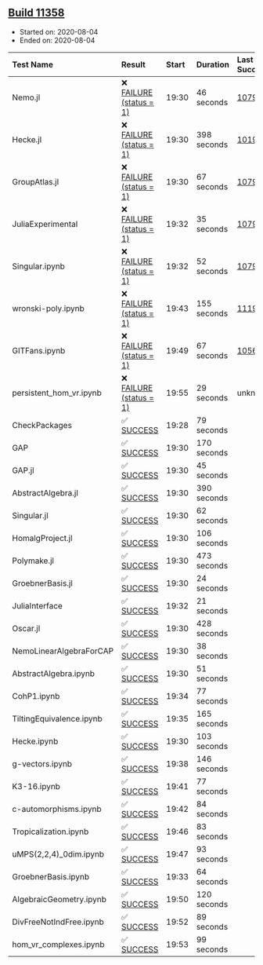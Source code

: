 ## [Build 11358](https://oscarci.mathematik.uni-kl.de/job/oscar/11358/)

* Started on: 2020-08-04
* Ended on: 2020-08-04

| Test Name    | Result | Start | Duration | Last Success | First Failure |
|:-------------|:-------|:------|:---------|:-------------|:--------------|
| Nemo.jl | ❌ [FAILURE (status = 1)](https://oscarci.mathematik.uni-kl.de/job/oscar/11358/artifact/logs/build-11358/Nemo.jl.log) | 19:30 | 46 seconds | [10790](https://oscarci.mathematik.uni-kl.de/job/oscar/10790/) | [10791](https://oscarci.mathematik.uni-kl.de/job/oscar/10791/) |
| Hecke.jl | ❌ [FAILURE (status = 1)](https://oscarci.mathematik.uni-kl.de/job/oscar/11358/artifact/logs/build-11358/Hecke.jl.log) | 19:30 | 398 seconds | [10197](https://oscarci.mathematik.uni-kl.de/job/oscar/10197/) | [10198](https://oscarci.mathematik.uni-kl.de/job/oscar/10198/) |
| GroupAtlas.jl | ❌ [FAILURE (status = 1)](https://oscarci.mathematik.uni-kl.de/job/oscar/11358/artifact/logs/build-11358/GroupAtlas.jl.log) | 19:30 | 67 seconds | [10790](https://oscarci.mathematik.uni-kl.de/job/oscar/10790/) | [10791](https://oscarci.mathematik.uni-kl.de/job/oscar/10791/) |
| JuliaExperimental | ❌ [FAILURE (status = 1)](https://oscarci.mathematik.uni-kl.de/job/oscar/11358/artifact/logs/build-11358/JuliaExperimental.log) | 19:32 | 35 seconds | [10790](https://oscarci.mathematik.uni-kl.de/job/oscar/10790/) | [10791](https://oscarci.mathematik.uni-kl.de/job/oscar/10791/) |
| Singular.ipynb | ❌ [FAILURE (status = 1)](https://oscarci.mathematik.uni-kl.de/job/oscar/11358/artifact/logs/build-11358/Singular.ipynb.log) | 19:32 | 52 seconds | [10790](https://oscarci.mathematik.uni-kl.de/job/oscar/10790/) | [10791](https://oscarci.mathematik.uni-kl.de/job/oscar/10791/) |
| wronski-poly.ipynb | ❌ [FAILURE (status = 1)](https://oscarci.mathematik.uni-kl.de/job/oscar/11358/artifact/logs/build-11358/wronski-poly.ipynb.log) | 19:43 | 155 seconds | [11192](https://oscarci.mathematik.uni-kl.de/job/oscar/11192/) | [11193](https://oscarci.mathematik.uni-kl.de/job/oscar/11193/) |
| GITFans.ipynb | ❌ [FAILURE (status = 1)](https://oscarci.mathematik.uni-kl.de/job/oscar/11358/artifact/logs/build-11358/GITFans.ipynb.log) | 19:49 | 67 seconds | [10566](https://oscarci.mathematik.uni-kl.de/job/oscar/10566/) | [10567](https://oscarci.mathematik.uni-kl.de/job/oscar/10567/) |
| persistent_hom_vr.ipynb | ❌ [FAILURE (status = 1)](https://oscarci.mathematik.uni-kl.de/job/oscar/11358/artifact/logs/build-11358/persistent_hom_vr.ipynb.log) | 19:55 | 29 seconds | unknown | unknown |
| CheckPackages | ✅ [SUCCESS](https://oscarci.mathematik.uni-kl.de/job/oscar/11358/artifact/logs/build-11358/CheckPackages.log) | 19:28 | 79 seconds |  |  |
| GAP | ✅ [SUCCESS](https://oscarci.mathematik.uni-kl.de/job/oscar/11358/artifact/logs/build-11358/GAP.log) | 19:30 | 170 seconds |  |  |
| GAP.jl | ✅ [SUCCESS](https://oscarci.mathematik.uni-kl.de/job/oscar/11358/artifact/logs/build-11358/GAP.jl.log) | 19:30 | 45 seconds |  |  |
| AbstractAlgebra.jl | ✅ [SUCCESS](https://oscarci.mathematik.uni-kl.de/job/oscar/11358/artifact/logs/build-11358/AbstractAlgebra.jl.log) | 19:30 | 390 seconds |  |  |
| Singular.jl | ✅ [SUCCESS](https://oscarci.mathematik.uni-kl.de/job/oscar/11358/artifact/logs/build-11358/Singular.jl.log) | 19:30 | 62 seconds |  |  |
| HomalgProject.jl | ✅ [SUCCESS](https://oscarci.mathematik.uni-kl.de/job/oscar/11358/artifact/logs/build-11358/HomalgProject.jl.log) | 19:30 | 106 seconds |  |  |
| Polymake.jl | ✅ [SUCCESS](https://oscarci.mathematik.uni-kl.de/job/oscar/11358/artifact/logs/build-11358/Polymake.jl.log) | 19:30 | 473 seconds |  |  |
| GroebnerBasis.jl | ✅ [SUCCESS](https://oscarci.mathematik.uni-kl.de/job/oscar/11358/artifact/logs/build-11358/GroebnerBasis.jl.log) | 19:30 | 24 seconds |  |  |
| JuliaInterface | ✅ [SUCCESS](https://oscarci.mathematik.uni-kl.de/job/oscar/11358/artifact/logs/build-11358/JuliaInterface.log) | 19:32 | 21 seconds |  |  |
| Oscar.jl | ✅ [SUCCESS](https://oscarci.mathematik.uni-kl.de/job/oscar/11358/artifact/logs/build-11358/Oscar.jl.log) | 19:30 | 428 seconds |  |  |
| NemoLinearAlgebraForCAP | ✅ [SUCCESS](https://oscarci.mathematik.uni-kl.de/job/oscar/11358/artifact/logs/build-11358/NemoLinearAlgebraForCAP.log) | 19:30 | 38 seconds |  |  |
| AbstractAlgebra.ipynb | ✅ [SUCCESS](https://oscarci.mathematik.uni-kl.de/job/oscar/11358/artifact/logs/build-11358/AbstractAlgebra.ipynb.log) | 19:30 | 51 seconds |  |  |
| CohP1.ipynb | ✅ [SUCCESS](https://oscarci.mathematik.uni-kl.de/job/oscar/11358/artifact/logs/build-11358/CohP1.ipynb.log) | 19:34 | 77 seconds |  |  |
| TiltingEquivalence.ipynb | ✅ [SUCCESS](https://oscarci.mathematik.uni-kl.de/job/oscar/11358/artifact/logs/build-11358/TiltingEquivalence.ipynb.log) | 19:35 | 165 seconds |  |  |
| Hecke.ipynb | ✅ [SUCCESS](https://oscarci.mathematik.uni-kl.de/job/oscar/11358/artifact/logs/build-11358/Hecke.ipynb.log) | 19:30 | 103 seconds |  |  |
| g-vectors.ipynb | ✅ [SUCCESS](https://oscarci.mathematik.uni-kl.de/job/oscar/11358/artifact/logs/build-11358/g-vectors.ipynb.log) | 19:38 | 146 seconds |  |  |
| K3-16.ipynb | ✅ [SUCCESS](https://oscarci.mathematik.uni-kl.de/job/oscar/11358/artifact/logs/build-11358/K3-16.ipynb.log) | 19:41 | 77 seconds |  |  |
| c-automorphisms.ipynb | ✅ [SUCCESS](https://oscarci.mathematik.uni-kl.de/job/oscar/11358/artifact/logs/build-11358/c-automorphisms.ipynb.log) | 19:42 | 84 seconds |  |  |
| Tropicalization.ipynb | ✅ [SUCCESS](https://oscarci.mathematik.uni-kl.de/job/oscar/11358/artifact/logs/build-11358/Tropicalization.ipynb.log) | 19:46 | 83 seconds |  |  |
| uMPS(2,2,4)_0dim.ipynb | ✅ [SUCCESS](https://oscarci.mathematik.uni-kl.de/job/oscar/11358/artifact/logs/build-11358/uMPS-2-2-4-_0dim.ipynb.log) | 19:47 | 93 seconds |  |  |
| GroebnerBasis.ipynb | ✅ [SUCCESS](https://oscarci.mathematik.uni-kl.de/job/oscar/11358/artifact/logs/build-11358/GroebnerBasis.ipynb.log) | 19:33 | 64 seconds |  |  |
| AlgebraicGeometry.ipynb | ✅ [SUCCESS](https://oscarci.mathematik.uni-kl.de/job/oscar/11358/artifact/logs/build-11358/AlgebraicGeometry.ipynb.log) | 19:50 | 120 seconds |  |  |
| DivFreeNotIndFree.ipynb | ✅ [SUCCESS](https://oscarci.mathematik.uni-kl.de/job/oscar/11358/artifact/logs/build-11358/DivFreeNotIndFree.ipynb.log) | 19:52 | 89 seconds |  |  |
| hom_vr_complexes.ipynb | ✅ [SUCCESS](https://oscarci.mathematik.uni-kl.de/job/oscar/11358/artifact/logs/build-11358/hom_vr_complexes.ipynb.log) | 19:53 | 99 seconds |  |  |
